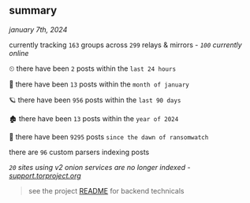 
## summary
_january 7th, 2024_

currently tracking `163` groups across `299` relays & mirrors - _`100` currently online_

⏲ there have been `2` posts within the `last 24 hours`

🦈 there have been `13` posts within the `month of january`

🪐 there have been `956` posts within the `last 90 days`

🏚 there have been `13` posts within the `year of 2024`

🦕 there have been `9295` posts `since the dawn of ransomwatch`

there are `96` custom parsers indexing posts

_`20` sites using v2 onion services are no longer indexed - [support.torproject.org](https://support.torproject.org/onionservices/v2-deprecation/)_

> see the project [README](https://github.com/joshhighet/ransomwatch#ransomwatch--) for backend technicals
